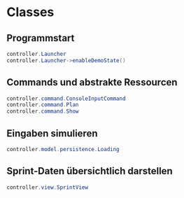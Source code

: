 # Classes
## Programmstart
``` Java
controller.Launcher
controller.Launcher->enableDemoState()
```

## Commands und abstrakte Ressourcen
``` Java
controller.command.ConsoleInputCommand
controller.command.Plan
controller.command.Show
```

## Eingaben simulieren
``` Java
controller.model.persistence.Loading
```

## Sprint-Daten übersichtlich darstellen
``` Java
controller.view.SprintView
```


